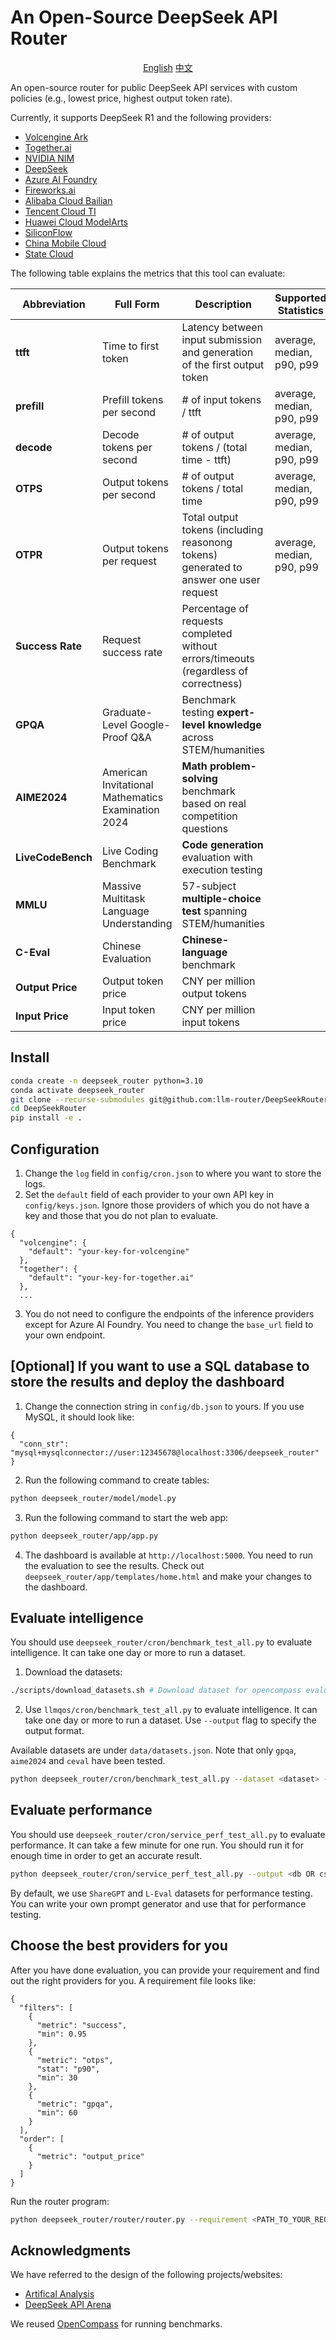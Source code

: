# An Open-Source DeepSeek API Router

<p align="center">
   <a href="https://github.com/llm-router/DeepSeekRouter/blob/main/README.md">English</a> <a href="https://github.com/llm-router/DeepSeekRouter/blob/main/README-zh.md">中文</a>
</p>

An open-source router for public DeepSeek API services with custom policies (e.g., lowest price, highest output token rate).

Currently, it supports DeepSeek R1 and the following providers:
- [Volcengine Ark](https://www.volcengine.com/)
- [Together.ai](https://www.together.ai/)
- [NVIDIA NIM](https://www.nvidia.com/en-us/ai/)
- [DeepSeek](https://www.deepseek.com/)
- [Azure AI Foundry](https://ai.azure.com/)
- [Fireworks.ai](https://fireworks.ai/)
- [Alibaba Cloud Bailian](https://www.aliyun.com/product/bailian)
- [Tencent Cloud TI](https://cloud.tencent.com/product/ti)
- [Huawei Cloud ModelArts](https://www.huaweicloud.com/product/modelarts/studio.html)
- [SiliconFlow](https://siliconflow.cn/)
- [China Mobile Cloud](https://ecloud.10086.cn/portal)
- [State Cloud](https://www.ctyun.cn/act/xirang/deepseek)

The following table explains the metrics that this tool can evaluate:

| **Abbreviation**         | **Full Form**                                      | **Description**                                                                       | **Supported Statistics**   | 
|---------------------|----------------------------------------------------|---------------------------------------------------------------------------------------|----------------------------|
| **ttft**            | Time to first token                                | Latency between input submission and generation of the first output token             | average, median, p90, p99  |
| **prefill**         | Prefill tokens per second                          | # of input tokens / ttft                                                              | average, median, p90, p99  |
| **decode**          | Decode tokens per second                           | # of output tokens / (total time - ttft)                                              | average, median, p90, p99  |
| **OTPS**            | Output tokens per second                           | # of output tokens / total time                                                       | average, median, p90, p99  |
| **OTPR**            | Output tokens per request                          | Total output tokens (including reasonong tokens) generated to answer one user request | average, median, p90, p99  |
| **Success Rate**    | Request success rate                               | Percentage of requests completed without errors/timeouts (regardless of correctness)  | |
| **GPQA**            | Graduate-Level Google-Proof Q&A                    | Benchmark testing **expert-level knowledge** across STEM/humanities                   | |
| **AIME2024**        | American Invitational Mathematics Examination 2024 | **Math problem-solving** benchmark based on real competition questions                | |
| **LiveCodeBench**   | Live Coding Benchmark                              | **Code generation** evaluation with execution testing                                 | |
| **MMLU**            | Massive Multitask Language Understanding           | 57-subject **multiple-choice test** spanning STEM/humanities                          | |
| **C-Eval**          | Chinese Evaluation                                 | **Chinese-language** benchmark                          | |
| **Output Price**    | Output token price                                 | CNY per million output tokens                                                         | |
| **Input Price**     | Input token price                                  | CNY per million input tokens                                                          | |

## Install

```bash
conda create -n deepseek_router python=3.10
conda activate deepseek_router
git clone --recurse-submodules git@github.com:llm-router/DeepSeekRouter.git
cd DeepSeekRouter
pip install -e .
```

## Configuration

1. Change the `log` field in `config/cron.json` to where you want to store the logs.
2. Set the `default` field of each provider to your own API key in `config/keys.json`. Ignore those providers of which you do not have a key and those that you do not plan to evaluate.
```
{
  "volcengine": {
    "default": "your-key-for-volcengine"
  },
  "together": {
    "default": "your-key-for-together.ai"
  },
  ...
```
3. You do not need to configure the endpoints of the inference providers except for Azure AI Foundry. You need to change the `base_url` field to your own endpoint.

## [Optional] If you want to use a SQL database to store the results and deploy the dashboard

1. Change the connection string in `config/db.json` to yours. If you use MySQL, it should look like:
```
{
  "conn_str": "mysql+mysqlconnector://user:12345678@localhost:3306/deepseek_router"
}
```
2. Run the following command to create tables:
```bash
python deepseek_router/model/model.py
```
3. Run the following command to start the web app:
```bash
python deepseek_router/app/app.py
```
4. The dashboard is available at `http://localhost:5000`. You need to run the evaluation to see the results. Check out `deepseek_router/app/templates/home.html` and make your changes to the dashboard.

## Evaluate intelligence

You should use `deepseek_router/cron/benchmark_test_all.py` to evaluate intelligence. It can take one day or more to run a dataset.

1. Download the datasets:
```bash
./scripts/download_datasets.sh # Download dataset for opencompass evaluate
```

2. Use `llmqos/cron/benchmark_test_all.py` to evaluate intelligence. It can take one day or more to run a dataset. Use `--output` flag to specify the output format.

Available datasets are under `data/datasets.json`. Note that only `gpqa`, `aime2024` and `ceval` have been tested.

```bash
python deepseek_router/cron/benchmark_test_all.py --dataset <dataset> --output <db OR csv OR both> # run dataset for all providers
```

## Evaluate performance

You should use `deepseek_router/cron/service_perf_test_all.py` to evaluate performance. It can take a few minute for one run. You should run it for enough time in order to get an accurate result.
```bash
python deepseek_router/cron/service_perf_test_all.py --output <db OR csv OR both>
```
By default, we use `ShareGPT` and `L-Eval` datasets for performance testing. You can write your own prompt generator and use that for performance testing.

## Choose the best providers for you

After you have done evaluation, you can provide your requirement and find out the right providers for you. A requirement file looks like:
```
{
  "filters": [
    {
      "metric": "success",
      "min": 0.95
    },
    {
      "metric": "otps",
      "stat": "p90",
      "min": 30
    },
    {
      "metric": "gpqa",
      "min": 60
    }
  ],
  "order": [
    {
      "metric": "output_price"
    }
  ]
}
```

Run the router program:
```Bash
python deepseek_router/router/router.py --requirement <PATH_TO_YOUR_REQUIREMENT_FILE>
```

## Acknowledgments
We have referred to the design of the following projects/websites:
- [Artifical Analysis](https://artificialanalysis.ai/)
- [DeepSeek API Arena](https://deepseek.ai-infra.fun/)

We reused [OpenCompass](https://github.com/open-compass/opencompass) for running benchmarks.



